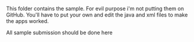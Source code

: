 This folder contains the sample. For evil purpose i'm not putting them on GitHub. You'll have to put your own and edit the java and xml files to make the apps worked.

All sample submission should be done here